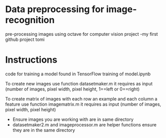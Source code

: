 # Data preprocessing for image-recognition
pre-processing images using octave for computer vision project
-my first github project tomi

# Instructions
code for training a model found in TensorFlow training of model.ipynb 

To create new images use function datasetmaker.m
it requires as input (number of images, pixel width, pixel height, 1==left or 0==right)

To create matrix of images with each row an example and each column a feature use function imagematrix.m
it requires as input (number of images, pixel width, pixel height)

* Ensure images you are working with are in same directory
* datasetmaker2.m and imageprocessor.m are helper functions ensure they are in the same directory

